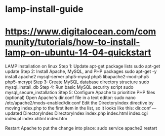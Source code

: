 # lamp-install-guide
# https://www.digitalocean.com/community/tutorials/how-to-install-lamp-on-ubuntu-14-04-quickstart
LAMP installation on linux
Step 1: Update apt-get package lists
sudo apt-get update
Step 2: Install Apache, MySQL, and PHP packages
sudo apt-get -y install apache2 mysql-server php5-mysql php5 libapache2-mod-php5 php5-mcrypt
Step 3: Create MySQL database directory structure
sudo mysql_install_db
Step 4: Run basic MySQL security script
sudo mysql_secure_installation
Step 5: Configure Apache to prioritize PHP files (optional)
Open Apache's dir.conf file in a text editor:
sudo nano /etc/apache2/mods-enabled/dir.conf
Edit the DirectoryIndex directive by moving index.php to the first item in the list, so it looks like this:
dir.conf — updated DirectoryIndex
DirectoryIndex index.php index.html index.cgi index.pl index.xhtml index.htm

Restart Apache to put the change into place:
sudo service apache2 restart
